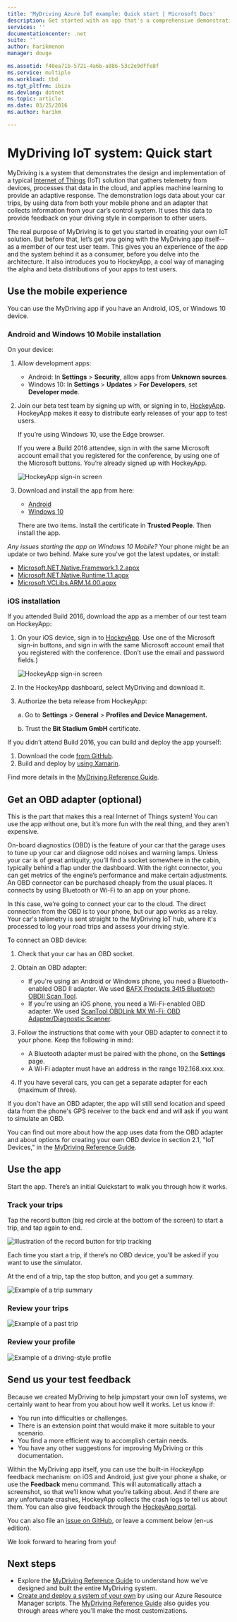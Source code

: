 ```yaml
---
title: 'MyDriving Azure IoT example: Quick start | Microsoft Docs'
description: Get started with an app that's a comprehensive demonstration of how to architect an IoT system by using Microsoft Azure, including Stream Analytics, Machine Learning, and Event Hubs.
services: ''
documentationcenter: .net
suite: ''
author: harikmenon
manager: douge

ms.assetid: f40ea71b-5721-4a6b-a886-53c2e9dffe8f
ms.service: multiple
ms.workload: tbd
ms.tgt_pltfrm: ibiza
ms.devlang: dotnet
ms.topic: article
ms.date: 03/25/2016
ms.author: harikm

---
```

# MyDriving IoT system: Quick start
MyDriving is a system that demonstrates the design and implementation of a typical [Internet of Things](iot-suite-overview.md) (IoT) solution that gathers telemetry from devices, processes that data in the cloud, and applies machine learning to provide an adaptive response. The demonstration logs data about your car trips, by using data from both your mobile phone and an adapter that collects information from your car’s control system. It uses this data to provide feedback on your driving style in comparison to other users.

The real purpose of MyDriving is to get you started in creating your own IoT solution. But before that, let’s get you going with the MyDriving app itself--as a member of our test user team. This gives you an experience of the app and the system behind it as a consumer, before you delve into the architecture. It also introduces you to HockeyApp, a cool way of managing the alpha and beta distributions of your apps to test users.

## Use the mobile experience
You can use the MyDriving app if you have an Android, iOS, or Windows 10 device.

### Android and Windows 10 Mobile installation
On your device:

1. Allow development apps:
   
   * Android: In **Settings** > **Security**, allow apps from **Unknown sources**.
   * Windows 10: In **Settings** > **Updates** > **For Developers**, set **Developer mode**.
2. Join our beta test team by signing up with, or signing in to, [HockeyApp](https://rink.hockeyapp.net). HockeyApp makes it easy to distribute early releases of your app to test users.
   
   If you’re using Windows 10, use the Edge browser.
   
   If you were a Build 2016 attendee, sign in with the same Microsoft account email that you registered for the conference, by using one of the Microsoft buttons. You’re already signed up with HockeyApp.
   
   ![HockeyApp sign-in screen](./media/iot-solution-get-started/image1.png)
3. Download and install the app from here:
   
   * [Android](http://rink.io/spMyDrivingAndroid)
   * [Windows 10](http://rink.io/spMyDrivingUWP)
   
   There are two items. Install the certificate in **Trusted People**. Then install the app.

*Any issues starting the app on Windows 10 Mobile?* Your phone might be an update or two behind. Make sure you've got the latest updates, or install:

* [Microsoft.NET.Native.Framework.1.2.appx](https://download.hockeyapp.net/packages/win10/Microsoft.NET.Native.Framework.1.2.appx) 
* [Microsoft.NET.Native.Runtime.1.1.appx](https://download.hockeyapp.net/packages/win10/Microsoft.NET.Native.Runtime.1.1.appx) 
* [Microsoft.VCLibs.ARM.14.00.appx](https://download.hockeyapp.net/packages/win10/Microsoft.VCLibs.ARM.14.00.appx)

### iOS installation
If you attended Build 2016, download the app as a member of our test team on HockeyApp:

1. On your iOS device, sign in to [HockeyApp](https://rink.hockeyapp.net).
   Use one of the Microsoft sign-in buttons, and sign in with the same Microsoft account email that you registered with the conference. (Don’t use the email and password fields.)
   
   ![HockeyApp sign-in screen](./media/iot-solution-get-started/image1.png)
2. In the HockeyApp dashboard, select MyDriving and download it.
3. Authorize the beta release from HockeyApp:
   
   a. Go to **Settings** > **General** > **Profiles and Device Management.**
   
   b. Trust the **Bit Stadium GmbH** certificate.

If you didn’t attend Build 2016, you can build and deploy the app yourself:

1. Download the code [from GitHub].
2. Build and deploy by [using Xamarin].

Find more details in the [MyDriving Reference Guide](http://aka.ms/mydrivingdocs).

## Get an OBD adapter (optional)
This is the part that makes this a real Internet of Things system! You can use the app without one, but it’s more fun with the real thing, and they aren’t expensive.

On-board diagnostics (OBD) is the feature of your car that the garage uses to tune up your car and diagnose odd noises and warning lamps. Unless your car is of great antiquity, you’ll find a socket somewhere in the cabin, typically behind a flap under the dashboard. With the right connector, you can get metrics of the engine’s performance and make certain adjustments. An OBD connector can be purchased cheaply from the usual places. It connects by using Bluetooth or Wi-Fi to an app on your phone.

In this case, we’re going to connect your car to the cloud. The direct connection from the OBD is to your phone, but our app works as a relay. Your car's telemetry is sent straight to the MyDriving IoT hub, where it's processed to log your road trips and assess your driving style.

To connect an OBD device:

1. Check that your car has an OBD socket.
2. Obtain an OBD adapter:
   
   * If you're using an Android or Windows phone, you need a Bluetooth-enabled OBD II adapter. We used [BAFX Products 34t5 Bluetooth OBDII Scan Tool].
   * If you're using an iOS phone, you need a Wi-Fi-enabled OBD adapter. We used [ScanTool OBDLink MX Wi-Fi: OBD Adapter/Diagnostic Scanner].
3. Follow the instructions that come with your OBD adapter to connect it to your phone. Keep the following in mind:
   
   * A Bluetooth adapter must be paired with the phone, on the **Settings** page.
   * A Wi-Fi adapter must have an address in the range 192.168.xxx.xxx.
4. If you have several cars, you can get a separate adapter for each (maximum of three).

If you don’t have an OBD adapter, the app will still send location and speed data from the phone's GPS receiver to the back end and will ask if you want to simulate an OBD.

You can find out more about how the app uses data from the OBD adapter and about options for creating your own OBD device in section 2.1, "IoT Devices," in the [MyDriving Reference Guide](http://aka.ms/mydrivingdocs).

## Use the app
Start the app. There’s an initial Quickstart to walk you through how it works.

### Track your trips
Tap the record button (big red circle at the bottom of the screen) to start a trip, and tap again to end.

![Illustration of the record button for trip tracking](./media/iot-solution-get-started/image2.png)

Each time you start a trip, if there’s no OBD device, you’ll be asked if you want to use the simulator.

At the end of a trip, tap the stop button, and you get a summary.

![Example of a trip summary](./media/iot-solution-get-started/image3.png)

### Review your trips
![Example of a past trip](./media/iot-solution-get-started/image4.png)

### Review your profile
![Example of a driving-style profile](./media/iot-solution-get-started/image5.png)

## Send us your test feedback
Because we created MyDriving to help jumpstart your own IoT systems, we certainly want to hear from you about how well it works. Let us know if:

* You run into difficulties or challenges.
* There is an extension point that would make it more suitable to your scenario.
* You find a more efficient way to accomplish certain needs.
* You have any other suggestions for improving MyDriving or this documentation.

Within the MyDriving app itself, you can use the built-in HockeyApp feedback mechanism: on iOS and Android, just give your phone a shake, or use the **Feedback** menu command. This will automatically attach a screenshot, so that we’ll know what you’re talking about. And if there are any unfortunate crashes, HockeyApp collects the crash logs to tell us about them. You can also give feedback through the [HockeyApp portal].

You can also file an [issue on GitHub], or leave a comment below (en-us edition).

We look forward to hearing from you!

## Next steps
* Explore the [MyDriving Reference Guide](http://aka.ms/mydrivingdocs) to understand how we’ve designed and built the entire MyDriving system.
* [Create and deploy a system of your own](iot-solution-build-system.md) by using our Azure Resource Manager scripts. The [MyDriving Reference Guide](http://aka.ms/mydrivingdocs) also guides you through areas where you’ll make the most customizations.

[from GitHub]: https://github.com/Azure-Samples/MyDriving
[using Xamarin]: https://developer.xamarin.com/guides/ios/getting_started/installation/
[BAFX Products 34t5 Bluetooth OBDII Scan Tool]: http://www.amazon.com/gp/product/B005NLQAHS
[ScanTool OBDLink MX Wi-Fi: OBD Adapter/Diagnostic Scanner]: http://www.amazon.com/gp/product/B00OCYXTYY/ref=s9_simh_gw_g263_i1_r?pf_rd_m=ATVPDKIKX0DER&pf_rd_s=desktop-2&pf_rd_r=1MWRMKXK4KK9VYMJ44MP
[HockeyApp portal]: https://rink.hockeyapp.org
[issue on GitHub]: https://github.com/Azure-Samples/MyDriving/issues
